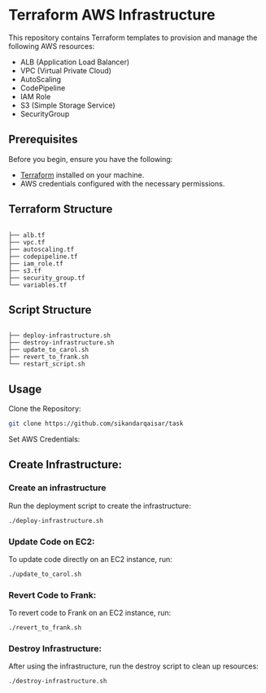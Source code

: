# Terraform AWS Infrastructure

This repository contains Terraform templates to provision and manage the following AWS resources:

- ALB (Application Load Balancer)
- VPC (Virtual Private Cloud)
- AutoScaling
- CodePipeline
- IAM Role
- S3 (Simple Storage Service)
- SecurityGroup

## Prerequisites

Before you begin, ensure you have the following:

- [Terraform](https://www.terraform.io/) installed on your machine.
- AWS credentials configured with the necessary permissions.

## Terraform Structure

```plaintext

├── alb.tf
├── vpc.tf
├── autoscaling.tf
├── codepipeline.tf
├── iam_role.tf
├── s3.tf
├── security_group.tf
└── variables.tf
```

## Script Structure

```plaintext

├── deploy-infrastructure.sh
├── destroy-infrastructure.sh
├── update_to_carol.sh
├── revert_to_frank.sh
└── restart_script.sh
```

## Usage
Clone the Repository:
```bash
git clone https://github.com/sikandarqaisar/task
```
Set AWS Credentials:


## Create Infrastructure:
### Create an infrastructure

Run the deployment script to create the infrastructure:
```bash
./deploy-infrastructure.sh
```

### Update Code on EC2:
To update code directly on an EC2 instance, run:
```bash
./update_to_carol.sh
```

### Revert Code to Frank:
To revert code to Frank on an EC2 instance, run:
```bash
./revert_to_frank.sh
```
### Destroy Infrastructure:
After using the infrastructure, run the destroy script to clean up resources:
```bash
./destroy-infrastructure.sh
```